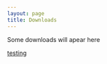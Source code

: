 ```yaml
---
layout: page
title: Downloads
---
```


Some downloads will apear here

[testing](https://github.com/ItalianSquirel/ItalianSquirel.github.io/blob/master/downloads/petiePiPlate.zip)